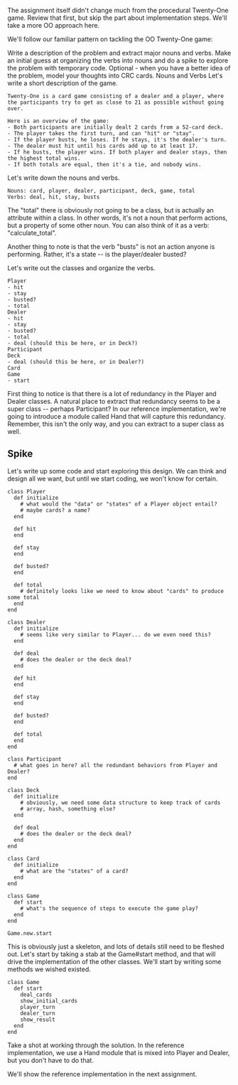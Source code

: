 The assignment itself didn't change much from the procedural Twenty-One game. Review that first, but skip the part about implementation steps. We'll take a more OO approach here.

We'll follow our familiar pattern on tackling the OO Twenty-One game:

Write a description of the problem and extract major nouns and verbs.
Make an initial guess at organizing the verbs into nouns and do a spike to explore the problem with temporary code.
Optional - when you have a better idea of the problem, model your thoughts into CRC cards.
Nouns and Verbs
Let's write a short description of the game.

```
Twenty-One is a card game consisting of a dealer and a player, where the participants try to get as close to 21 as possible without going over.

Here is an overview of the game:
- Both participants are initially dealt 2 cards from a 52-card deck.
- The player takes the first turn, and can "hit" or "stay".
- If the player busts, he loses. If he stays, it's the dealer's turn.
- The dealer must hit until his cards add up to at least 17.
- If he busts, the player wins. If both player and dealer stays, then the highest total wins.
- If both totals are equal, then it's a tie, and nobody wins.
```
Let's write down the nouns and verbs.

```
Nouns: card, player, dealer, participant, deck, game, total
Verbs: deal, hit, stay, busts
```
The "total" there is obviously not going to be a class, but is actually an attribute within a class. In other words, it's not a noun that perform actions, but a property of some other noun. You can also think of it as a verb: "calculate_total".

Another thing to note is that the verb "busts" is not an action anyone is performing. Rather, it's a state -- is the player/dealer busted?

Let's write out the classes and organize the verbs.

```
Player
- hit
- stay
- busted?
- total
Dealer
- hit
- stay
- busted?
- total
- deal (should this be here, or in Deck?)
Participant
Deck
- deal (should this be here, or in Dealer?)
Card
Game
- start
```

First thing to notice is that there is a lot of redundancy in the Player and Dealer classes. A natural place to extract that redundancy seems to be a super class -- perhaps Participant? In our reference implementation, we're going to introduce a module called Hand that will capture this redundancy. Remember, this isn't the only way, and you can extract to a super class as well.

## Spike
Let's write up some code and start exploring this design. We can think and design all we want, but until we start coding, we won't know for certain.

```
class Player
  def initialize
    # what would the "data" or "states" of a Player object entail?
    # maybe cards? a name?
  end

  def hit
  end

  def stay
  end

  def busted?
  end

  def total
    # definitely looks like we need to know about "cards" to produce some total
  end
end

class Dealer
  def initialize
    # seems like very similar to Player... do we even need this?
  end

  def deal
    # does the dealer or the deck deal?
  end

  def hit
  end

  def stay
  end

  def busted?
  end

  def total
  end
end

class Participant
  # what goes in here? all the redundant behaviors from Player and Dealer?
end

class Deck
  def initialize
    # obviously, we need some data structure to keep track of cards
    # array, hash, something else?
  end

  def deal
    # does the dealer or the deck deal?
  end
end

class Card
  def initialize
    # what are the "states" of a card?
  end
end

class Game
  def start
    # what's the sequence of steps to execute the game play?
  end
end

Game.new.start
```

This is obviously just a skeleton, and lots of details still need to be fleshed out. Let's start by taking a stab at the Game#start method, and that will drive the implementation of the other classes. We'll start by writing some methods we wished existed.

```
class Game
  def start
    deal_cards
    show_initial_cards
    player_turn
    dealer_turn
    show_result
  end
end
```

Take a shot at working through the solution. In the reference implementation, we use a Hand module that is mixed into Player and Dealer, but you don't have to do that.

We'll show the reference implementation in the next assignment.
